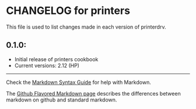 # CHANGELOG for printers

This file is used to list changes made in each version of printerdrv.

## 0.1.0:

* Initial release of printers cookbook
* Current versions: 2.12 (HP)

- - - 
Check the [Markdown Syntax Guide](http://daringfireball.net/projects/markdown/syntax) for help with Markdown.

The [Github Flavored Markdown page](http://github.github.com/github-flavored-markdown/) describes the differences between markdown on github and standard markdown.
